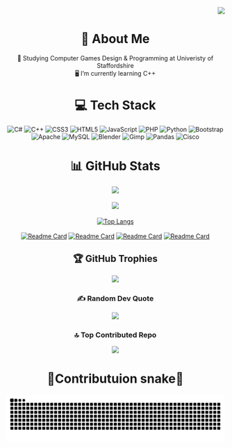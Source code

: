 <a href="https://visitcount.itsvg.in">
  <img align="right" src="https://visitcount.itsvg.in/api?id=ClassyXpert11&label=Profile%20Views&color=4&pretty=false" />
</a><br>

<div align="center">
  <h1>🦇 About Me</h1>
  🏫 Studying Computer Games Design & Programming at Univeristy of Staffordshire<br>
  🖥️ I’m currently learning C++
  
  
  # 💻 Tech Stack
  ![C#](https://img.shields.io/badge/c%23-%23239120.svg?style=for-the-badge&logo=csharp&logoColor=white) ![C++](https://img.shields.io/badge/c++-%2300599C.svg?style=for-the-badge&logo=c%2B%2B&logoColor=white) ![CSS3](https://img.shields.io/badge/css3-%231572B6.svg?style=for-the-badge&logo=css3&logoColor=white) ![HTML5](https://img.shields.io/badge/html5-%23E34F26.svg?style=for-the-badge&logo=html5&logoColor=white) ![JavaScript](https://img.shields.io/badge/javascript-%23323330.svg?style=for-the-badge&logo=javascript&logoColor=%23F7DF1E) ![PHP](https://img.shields.io/badge/php-%23777BB4.svg?style=for-the-badge&logo=php&logoColor=white) ![Python](https://img.shields.io/badge/python-3670A0?style=for-the-badge&logo=python&logoColor=ffdd54) ![Bootstrap](https://img.shields.io/badge/bootstrap-%238511FA.svg?style=for-the-badge&logo=bootstrap&logoColor=white) ![Apache](https://img.shields.io/badge/apache-%23D42029.svg?style=for-the-badge&logo=apache&logoColor=white) ![MySQL](https://img.shields.io/badge/mysql-4479A1.svg?style=for-the-badge&logo=mysql&logoColor=white) ![Blender](https://img.shields.io/badge/blender-%23F5792A.svg?style=for-the-badge&logo=blender&logoColor=white) ![Gimp](https://img.shields.io/badge/Gimp-657D8B?style=for-the-badge&logo=gimp&logoColor=FFFFFF) ![Pandas](https://img.shields.io/badge/pandas-%23150458.svg?style=for-the-badge&logo=pandas&logoColor=white) ![Cisco](https://img.shields.io/badge/cisco-%23049fd9.svg?style=for-the-badge&logo=cisco&logoColor=black)
  # 📊 GitHub Stats
  ![](https://github-readme-stats.vercel.app/api?username=ClassyXpert11&theme=shadow_red&hide_border=false&include_all_commits=true&count_private=false)<br/><br/>
  ![](https://github-readme-streak-stats.herokuapp.com/?user=ClassyXpert11&theme=shadow_red&hide_border=false)<br/><br/>
  [![Top Langs](https://github-readme-stats.vercel.app/api/top-langs/?username=ClassyXpert11&layout=pie&theme=shadow_red&langs_count=20)](https://github.com/anuraghazra/github-readme-stats)<br/><br/>
  [![Readme Card](https://github-readme-stats.vercel.app/api/pin/?username=ClassyXpert11&repo=Pokedexx&theme=shadow_red)](https://github.com/anuraghazra/github-readme-stats)
  [![Readme Card](https://github-readme-stats.vercel.app/api/pin/?username=ClassyXpert11&repo=weatherapp&theme=shadow_red)](https://github.com/anuraghazra/github-readme-stats)
  [![Readme Card](https://github-readme-stats.vercel.app/api/pin/?username=ClassyXpert11&repo=netflix-website&theme=shadow_red)](https://github.com/anuraghazra/github-readme-stats)
  [![Readme Card](https://github-readme-stats.vercel.app/api/pin/?username=ClassyXpert11&repo=DOOM-website&theme=shadow_red)](https://github.com/anuraghazra/github-readme-stats)
  
  ## 🏆 GitHub Trophies
  ![](https://github-profile-trophy.vercel.app/?username=ClassyXpert11&theme=shadow_red&no-frame=true&no-bg=true&margin-w=4)
  
  ### ✍️ Random Dev Quote
  ![](https://quotes-github-readme.vercel.app/api?type=horizontal&theme=tokyonight)
  
  ### 🔝 Top Contributed Repo
  ![](https://github-contributor-stats.vercel.app/api?username=ClassyXpert11&limit=5&theme=shadow_red&combine_all_yearly_contributions=true)<br>
  
  <!-- Proudly created with GPRM ( https://gprm.itsvg.in ) -->

  # 🐍Contributuion snake🐍
  ![Snake animation](https://raw.githubusercontent.com/ClassyXpert11/ClassyXpert11/output/github-contribution-grid-snake-dark.svg)
</div>
